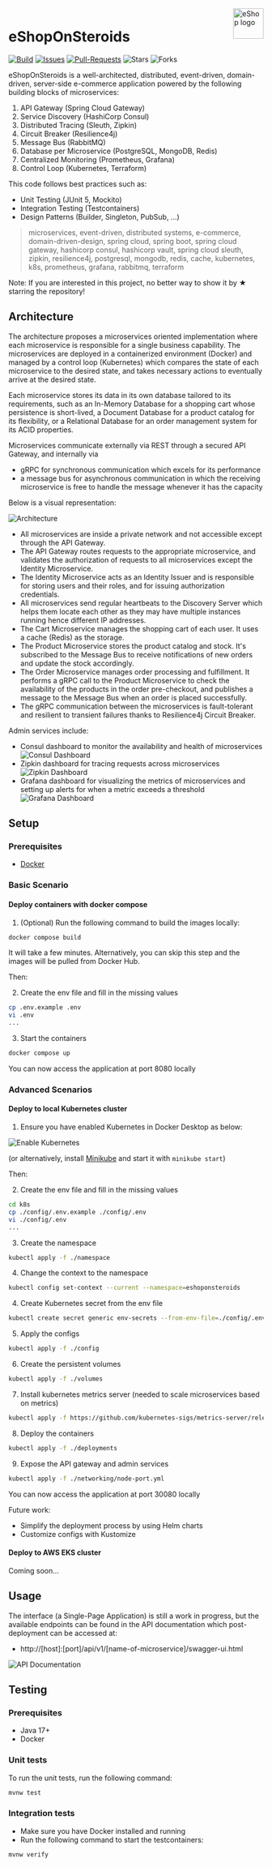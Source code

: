 <img src="./diagrams/banner.png" alt="eShop logo" title="eShopOnSteroids" align="right" height="60" />

# eShopOnSteroids

[![Build](https://github.com/badass-techie/eShopOnSteroids/actions/workflows/build-and-push-docker-images.yml/badge.svg?branch=main)](https://github.com/badass-techie/eShopOnSteroids/actions/workflows/build-and-push-docker-images.yml) [![Issues](https://img.shields.io/github/issues/badass-techie/eShopOnSteroids)](https://github.com/badass-techie/eShopOnSteroids/issues) [![Pull-Requests](https://img.shields.io/github/issues-pr/badass-techie/eShopOnSteroids)](https://github.com/badass-techie/eShopOnSteroids/pulls) ![Stars](https://img.shields.io/github/stars/badass-techie/eShopOnSteroids) ![Forks](https://img.shields.io/github/forks/badass-techie/eShopOnSteroids)

eShopOnSteroids is a well-architected, distributed, event-driven, domain-driven, server-side e-commerce application powered by the following building blocks of microservices:

1. API Gateway (Spring Cloud Gateway)
2. Service Discovery (HashiCorp Consul)
3. Distributed Tracing (Sleuth, Zipkin)
4. Circuit Breaker (Resilience4j)
5. Message Bus (RabbitMQ)
6. Database per Microservice (PostgreSQL, MongoDB, Redis)
7. Centralized Monitoring (Prometheus, Grafana)
8. Control Loop (Kubernetes, Terraform)

This code follows best practices such as:

- Unit Testing (JUnit 5, Mockito)
- Integration Testing (Testcontainers)
- Design Patterns (Builder, Singleton, PubSub, ...)

> microservices, event-driven, distributed systems, e-commerce, domain-driven-design, spring cloud, spring boot, spring cloud gateway, hashicorp consul, hashicorp vault, spring cloud sleuth, zipkin, resilience4j, postgresql, mongodb, redis, cache, kubernetes, k8s, prometheus, grafana, rabbitmq, terraform

Note: If you are interested in this project, no better way to show it by ★ starring the repository!

## Architecture

The architecture proposes a microservices oriented implementation where each microservice is responsible for a single business capability. The microservices are deployed in a containerized environment (Docker) and managed by a control loop (Kubernetes) which compares the state of each microservice to the desired state, and takes necessary actions to eventually arrive at the desired state.

Each microservice stores its data in its own database tailored to its requirements, such as an In-Memory Database for a shopping cart whose persistence is short-lived, a Document Database for a product catalog for its flexibility, or a Relational Database for an order management system for its ACID properties.

Microservices communicate externally via REST through a secured API Gateway, and internally via

- gRPC for synchronous communication which excels for its performance
- a message bus for asynchronous communication in which the receiving microservice is free to handle the message whenever it has the capacity

Below is a visual representation:

![Architecture](./diagrams/architecture.png)

- All microservices are inside a private network and not accessible except through the API Gateway.
- The API Gateway routes requests to the appropriate microservice, and validates the authorization of requests to all microservices except the Identity Microservice.
- The Identity Microservice acts as an Identity Issuer and is responsible for storing users and their roles, and for issuing authorization credentials.
- All microservices send regular heartbeats to the Discovery Server which helps them locate each other as they may have multiple instances running hence different IP addresses.
- The Cart Microservice manages the shopping cart of each user. It uses a cache (Redis) as the storage.
- The Product Microservice stores the product catalog and stock. It's subscribed to the Message Bus to receive notifications of new orders and update the stock accordingly.
- The Order Microservice manages order processing and fulfillment. It performs a gRPC call to the Product Microservice to check the availability of the products in the order pre-checkout, and publishes a message to the Message Bus when an order is placed successfully.
- The gRPC communication between the microservices is fault-tolerant and resilient to transient failures thanks to Resilience4j Circuit Breaker.

Admin services include:

- Consul dashboard to monitor the availability and health of microservices
![Consul Dashboard](./diagrams/consul.png)
- Zipkin dashboard for tracing requests across microservices
![Zipkin Dashboard](./diagrams/zipkin.png)
- Grafana dashboard for visualizing the metrics of microservices and setting up alerts for when a metric exceeds a threshold
![Grafana Dashboard](./diagrams/grafana.png)

## Setup

### Prerequisites

- [Docker](https://docs.docker.com/get-docker/)

### Basic Scenario

#### Deploy containers with docker compose

1. (Optional) Run the following command to build the images locally:

```bash
docker compose build
```

It will take a few minutes. Alternatively, you can skip this step and the images will be pulled from Docker Hub.

Then:

2. Create the env file and fill in the missing values

```bash
cp .env.example .env
vi .env
...
```

3. Start the containers

```bash
docker compose up
```

You can now access the application at port 8080 locally

### Advanced Scenarios

#### Deploy to local Kubernetes cluster

1. Ensure you have enabled Kubernetes in Docker Desktop as below:

![Enable Kubernetes](./diagrams/docker-desktop-kubernetes.png)

(or alternatively, install [Minikube](https://minikube.sigs.k8s.io/docs/start/) and start it with `minikube start`)

Then:

2. Create the env file and fill in the missing values

```bash
cd k8s
cp ./config/.env.example ./config/.env
vi ./config/.env
...
```

3. Create the namespace

```bash
kubectl apply -f ./namespace
```

4. Change the context to the namespace

```bash
kubectl config set-context --current --namespace=eshoponsteroids
```

4. Create Kubernetes secret from the env file

```bash
kubectl create secret generic env-secrets --from-env-file=./config/.env --namespace=eshoponsteroids
```

5. Apply the configs

```bash
kubectl apply -f ./config
```

6. Create the persistent volumes

```bash
kubectl apply -f ./volumes
```

7. Install kubernetes metrics server (needed to scale microservices based on metrics)

```bash
kubectl apply -f https://github.com/kubernetes-sigs/metrics-server/releases/latest/download/components.yaml
```

8. Deploy the containers

```bash
kubectl apply -f ./deployments
```

9. Expose the API gateway and admin services

```bash
kubectl apply -f ./networking/node-port.yml
```

You can now access the application at port 30080 locally

Future work:

- Simplify the deployment process by using Helm charts
- Customize configs with Kustomize

#### Deploy to AWS EKS cluster

Coming soon...

## Usage

The interface (a Single-Page Application) is still a work in progress, but the available endpoints can be found in the API documentation which post-deployment can be accessed at:

- http://[host]:[port]/api/v1/[name-of-microservice]/swagger-ui.html

![API Documentation](./diagrams/swagger.png)

## Testing

### Prerequisites

- Java 17+
- Docker

### Unit tests

To run the unit tests, run the following command:

```bash
mvnw test
```

### Integration tests

- Make sure you have Docker installed and running
- Run the following command to start the testcontainers:

```bash
mvnw verify
```
